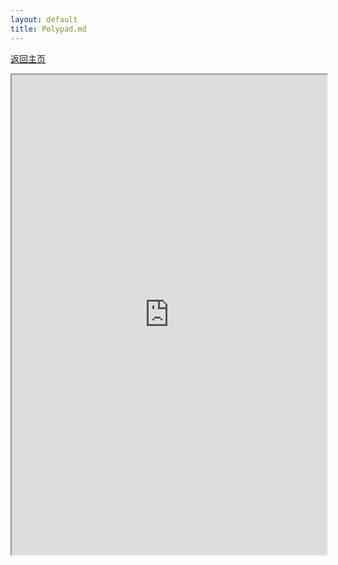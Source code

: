 ```yaml
---
layout: default
title: Polypad.md
---
```


[返回主页](index.html)

<iframe width="1024" height="768" style="max-width:100%" src="https://cn.mathigon.org/polypad/ItctqoeCo3WUgg" frameorder="0" allowfullscreen></iframe>

